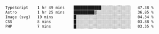 <!--START_SECTION:waka-->

```txt
TypeScript    1 hr 49 mins    ████████████░░░░░░░░░░░░░   47.38 %
Astro         1 hr 25 mins    █████████▒░░░░░░░░░░░░░░░   36.85 %
Image (svg)   10 mins         █░░░░░░░░░░░░░░░░░░░░░░░░   04.34 %
CSS           8 mins          █░░░░░░░░░░░░░░░░░░░░░░░░   03.88 %
PHP           7 mins          █░░░░░░░░░░░░░░░░░░░░░░░░   03.35 %
```

<!--END_SECTION:waka-->
